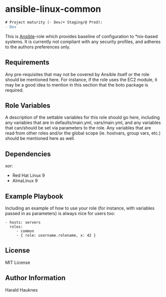 ansible-linux-common
====================
```diff
# Project maturity (- Dev/+ Staging/@ Prod):
- Dev
```

This is [Ansible](https://www.ansible.com/)-role which provides baseline of configuration to *nix-based systems.
It is currently not compliant with any security profiles, and adheres to the authors preferences only.

Requirements
------------

Any pre-requisites that may not be covered by Ansible itself or the role should be mentioned here. For instance, if the role uses the EC2 module, it may be a good idea to mention in this section that the boto package is required.

Role Variables
--------------

A description of the settable variables for this role should go here, including any variables that are in defaults/main.yml, vars/main.yml, and any variables that can/should be set via parameters to the role. Any variables that are read from other roles and/or the global scope (ie. hostvars, group vars, etc.) should be mentioned here as well.

Dependencies
------------

xor:
  - Red Hat Linux 9
  - AlmaLinux 9

Example Playbook
----------------

Including an example of how to use your role (for instance, with variables passed in as parameters) is always nice for users too:

    - hosts: servers
      roles:
         - common
         - { role: username.rolename, x: 42 }

License
-------

MIT License

Author Information
------------------

Harald Hauknes <harald at hauknes dot org>
